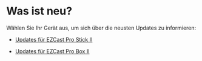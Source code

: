 # Was ist neu?

Wählen Sie Ihr Gerät aus, um sich über die neusten Updates zu informieren:

+ [Updates für EZCast Pro Stick II][1]
+ [Updates für EZCast Pro Box II][2]

  [1]: /pro-stick-d10/whatsnew
  [2]: /pro-box-b10/whatsnew
